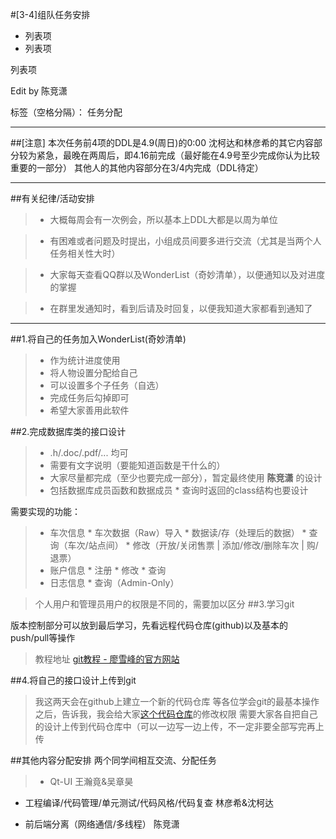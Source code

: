 #[3-4]组队任务安排

 - 列表项
 - 列表项

列表项

Edit by 陈竞潇

标签（空格分隔）： 任务分配

---

##[注意]
    本次任务前4项的DDL是4.9(周日)的0:00
    沈柯达和林彦希的其它内容部分较为紧急，最晚在两周后，即4.16前完成（最好能在4.9号至少完成你认为比较重要的一部分）
    其他人的其他内容部分在3/4内完成（DDL待定）



---
##有关纪律/活动安排

>* 大概每周会有一次例会，所以基本上DDL大都是以周为单位

>* 有困难或者问题及时提出，小组成员间要多进行交流（尤其是当两个人任务相关性大时）

>* 大家每天查看QQ群以及WonderList（奇妙清单），以便通知以及对进度的掌握

>* 在群里发通知时，看到后请及时回复，以便我知道大家都看到通知了

---

##1.将自己的任务加入WonderList(奇妙清单)
> * 作为统计进度使用
> * 将人物设置分配给自己
> * 可以设置多个子任务（自选）
> * 完成任务后勾掉即可
> * 希望大家善用此软件

##2.完成数据库类的接口设计
> * .h/.doc/.pdf/... 均可
> * 需要有文字说明（要能知道函数是干什么的）
> * 大家尽量都完成（至少也要完成一部分），暂定最终使用 **陈竞潇** 的设计
> * 包括数据库成员函数和数据成员
    * 查询时返回的class结构也要设计

需要实现的功能：
> * 车次信息
     * 车次数据（Raw）导入
     * 数据读/存（处理后的数据）
     * 查询（车次/站点间）
     * 修改（开放/关闭售票 | 添加/修改/删除车次 | 购/退票）
> * 账户信息
    * 注册
    * 修改
    * 查询
> * 日志信息
    * 查询（Admin-Only）
    
> 个人用户和管理员用户的权限是不同的，需要加以区分
##3.学习git

版本控制部分可以放到最后学习，先看远程代码仓库(github)以及基本的push/pull等操作
> 教程地址
[git教程 - 廖雪峰的官方网站][1]


##4.将自己的接口设计上传到git

> 我这两天会在github上建立一个新的代码仓库
等各位学会git的最基本操作之后，告诉我，我会给大家[这个代码仓库][2]的修改权限
需要大家各自把自己的设计上传到代码仓库中（可以一边写一边上传，不一定非要全部写完再上传


##其他内容分配安排
两个同学间相互交流、分配任务
> * Qt-UI
    王瀚竟&吴章昊
* 工程编译/代码管理/单元测试/代码风格/代码复查
    林彦希&沈柯达
* 前后端分离（网络通信/多线程）
    陈竞潇


  [1]: http://www.liaoxuefeng.com/wiki/0013739516305929606dd18361248578c67b8067c8c017b000/
  [2]: https://github.com/TimerChen/TrainTickets
